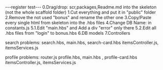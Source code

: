 

---register test---
0.Drag/drop: scr,packages,Readme.md   into the skeleton (not the whole scaffold folder)
1.Cut everything and put it in "public" folder
2.Remove the not used "bonus" and rename the other one
3.Copy/Paste every single html from skeleton into the .hbs files
4.Change DB Name: in constants.js
5.1.Edit "main.hbs" and Add a div "error" only there
5.2.Edit all .hbs files from "login" to bonus.hbs
6.DB models
7.Controllers




search problems: 
search.hbs, main.hbs, search-card.hbs
itemsController.js, itemsServices.js

profile problems: 
router.js
profile.hbs, main.hbs , profile-card.hbs
itemsController.js, itemsServices.js